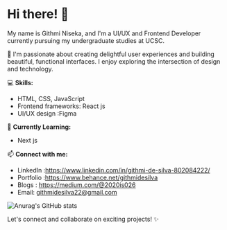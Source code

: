 # Hi there! 👋

My name is Githmi Niseka, and I'm a UI/UX and Frontend Developer currently pursuing my undergraduate studies at UCSC.

🚀 I'm passionate about creating delightful user experiences and building beautiful, functional interfaces. I enjoy exploring the intersection of design and technology.

💻 **Skills:**
- HTML, CSS, JavaScript
- Frontend frameworks: React js
- UI/UX design :Figma

🌱 **Currently Learning:**
- Next js

📫 **Connect with me:**
- LinkedIn :https://www.linkedin.com/in/githmi-de-silva-802084222/
- Portfolio :https://www.behance.net/githmidesilva
- Blogs : https://medium.com/@2020is026
- Email: githmidesilva22@gmail.com

![Anurag's GitHub stats](https://github-readme-stats.vercel.app/api?username=GithmiNiseka&hide=contribs,prs)



Let's connect and collaborate on exciting projects! ✨
